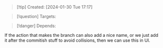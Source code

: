 
>[!tip] Created: [2024-01-30 Tue 17:17]

>[!question] Targets: 

>[!danger] Depends: 

If the action that makes the branch can also add a nice name, or we just add it after the commitish stuff to avoid collisions, then we can use this in UI.